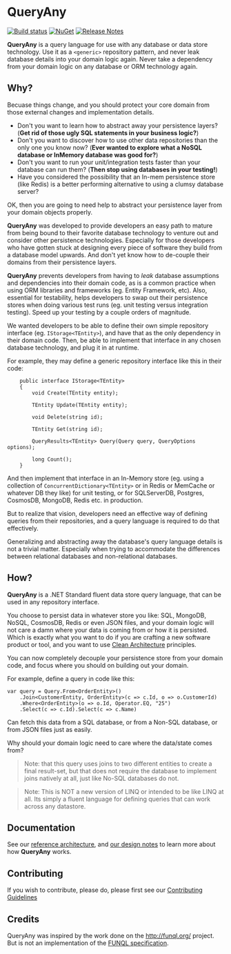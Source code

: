 # QueryAny
[![Build status](https://ci.appveyor.com/api/projects/status/qwg1wen94kfe52jp/branch/master?svg=true)](https://ci.appveyor.com/project/JezzSantos/queryany/branch/master) [![NuGet](https://img.shields.io/nuget/v/QueryAny.svg?label=QueryAny)](https://www.nuget.org/packages/QueryAny) [![Release Notes](https://img.shields.io/nuget/v/QueryAny.svg?label=Release%20Notes&colorB=green)](https://github.com/jezzsantos/QueryAny/wiki/Release-Notes)

**QueryAny** is a query language for use with any database or data store technology. Use it as a `<generic>` repository pattern, and never leak database details into your domain logic again. Never take a dependency from your domain logic on any database or ORM technology again.

## Why?

Becuase things change, and you should protect your core domain from those external changes and implementation details.

* Don't you want to learn how to abstract away your persistence layers? (**Get rid of those ugly SQL statements in your business logic?**)
* Don't you want to discover how to use other data repositories than the only one you know now? (**Ever wanted to explore what a NoSQL database or InMemory database was good for?**)
* Don't you want to run your unit/integration tests faster than your database can run them? (**Then stop using databases in your testing!**)
* Have you considered the possibility that an In-mem persistence store (like Redis) is a better performing alternative to using a clumsy database server? 

OK, then you are going to need help to abstract your persistence layer from your domain objects properly.

**QueryAny** was developed to provide developers an easy path to mature from being bound to their favorite database technology to venture out and consider other persistence technologies. Especially for those developers who have gotten stuck at designing every piece of software they build from a database model upwards. And don't yet know how to de-couple their domains from their persistence layers.

**QueryAny** prevents developers from having to *leak* database assumptions and dependencies into their domain code, as is a common practice when using  ORM libraries and frameworks (eg. Entity Framework, etc). Also, essential for testability, helps developers to swap out their persistence stores when doing various test runs (eg. unit testing versus integration testing). Speed up your testing by a couple orders of magnitude.

We wanted developers to be able to define their own simple repository interface (eg. `IStorage<TEntity>`), and have that as the only dependency in their domain code. Then, be able to implement that interface in any chosen database technology, and plug it in at runtime.

For example, they may define a generic repository interface like this in their code:

```
    public interface IStorage<TEntity>
    {
        void Create(TEntity entity);

        TEntity Update(TEntity entity);

        void Delete(string id);

        TEntity Get(string id);

        QueryResults<TEntity> Query(Query query, QueryOptions options);

        long Count();
    }
```

And then implement that interface in an In-Memory store (eg. using a collection of `ConcurrentDictionary<TEntity>` or in Redis or MemCache or whatever DB they like) for unit testing, or for SQLServerDB, Postgres, CosmosDB, MongoDB, Redis etc. in production.

But to realize that vision, developers need an effective way of defining queries from their repositories, and a query language is required to do that effectively.

Generalizing and abstracting away the database's query language details is not a trivial matter. Especially when trying to accommodate the differences between relational databases and non-relational databases.

## How?

**QueryAny** is a .NET Standard fluent data store query language, that can be used in any repository interface.

You choose to persist data in whatever store you like: SQL, MongoDB, NoSQL, CosmosDB, Redis or even JSON files, and your domain logic will not care a damn where your data is coming from or how it is persisted. Which is exactly what you want to do if you are crafting a new software product or tool, and you want to use [Clean Architecture](https://blog.cleancoder.com/uncle-bob/2012/08/13/the-clean-architecture.html) principles.

You can now completely decouple your persistence store from your domain code, and focus where you should on building out your domain.

For example, define a query in code like this:

```
var query = Query.From<OrderEntity>()
    .Join<CustomerEntity, OrderEntity>(c => c.Id, o => o.CustomerId)
    .Where<OrderEntity>(o => o.Id, Operator.EQ, "25")
    .Select(c => c.Id).Select(c => c.Name)
```

Can fetch this data from a SQL database, or from a Non-SQL database, or from JSON files just as easily. 

Why should your domain logic need to care where the data/state comes from?

> Note: that this query uses joins to two different entities to create a final result-set, but that does not require the database to implement joins natively at all, just like No-SQL databases do not.

> Note: This is NOT a new version of LINQ or intended to be like LINQ at all. Its simply a fluent language for defining queries that can work across any datastore.

## Documentation

See our [reference architecture](https://github.com/jezzsantos/queryany/wiki/Reference-Architecture), and [our design notes](https://github.com/jezzsantos/queryany/wiki/Design) to learn more about how **QueryAny** works.

## Contributing

If you wish to contribute, please do, please first see our [Contributing Guidelines](CONTRIBUTING.md)

## Credits

QueryAny was inspired by the work done on the http://funql.org/ project. But is not an implementation of the [FUNQL specification](http://funql.org/index.php/language-specification.html).
